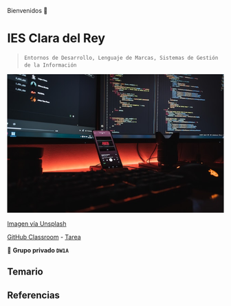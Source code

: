 Bienvenidos 👋

# IES Clara del Rey

> `Entornos de Desarrollo, Lenguaje de Marcas, Sistemas de Gestión de la Información`

![Grupo DW1A](https://raw.githubusercontent.com/DW1A/.github/main/profile/fotis-fotopoulos-6sAl6aQ4OWI-unsplash.jpg "Este es un grupo privado")

[Imagen vía Unsplash](https://unsplash.com/es/fotos/6sAl6aQ4OWI)

[GitHub Classroom](https://classroom.github.com/classrooms/145561749-dw1a-classroom) - [Tarea](https://classroom.github.com/a/-hwjGPpt)

🙋 **Grupo privado `DW1A`**

## Temario

## Referencias
